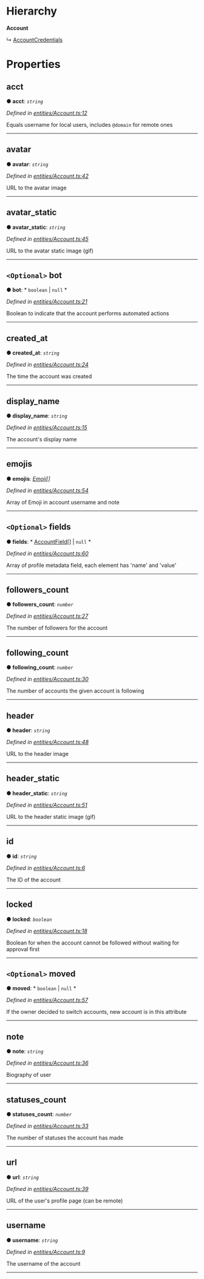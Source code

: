 

# Hierarchy

**Account**

↳  [AccountCredentials](_entities_account_.accountcredentials.md)

# Properties

<a id="acct"></a>

##  acct

**● acct**: *`string`*

*Defined in [entities/Account.ts:12](https://github.com/lagunehq/core/blob/daa242c/src/entities/Account.ts#L12)*

Equals username for local users, includes `@domain` for remote ones

___
<a id="avatar"></a>

##  avatar

**● avatar**: *`string`*

*Defined in [entities/Account.ts:42](https://github.com/lagunehq/core/blob/daa242c/src/entities/Account.ts#L42)*

URL to the avatar image

___
<a id="avatar_static"></a>

##  avatar_static

**● avatar_static**: *`string`*

*Defined in [entities/Account.ts:45](https://github.com/lagunehq/core/blob/daa242c/src/entities/Account.ts#L45)*

URL to the avatar static image (gif)

___
<a id="bot"></a>

## `<Optional>` bot

**● bot**: * `boolean` &#124; `null`
*

*Defined in [entities/Account.ts:21](https://github.com/lagunehq/core/blob/daa242c/src/entities/Account.ts#L21)*

Boolean to indicate that the account performs automated actions

___
<a id="created_at"></a>

##  created_at

**● created_at**: *`string`*

*Defined in [entities/Account.ts:24](https://github.com/lagunehq/core/blob/daa242c/src/entities/Account.ts#L24)*

The time the account was created

___
<a id="display_name"></a>

##  display_name

**● display_name**: *`string`*

*Defined in [entities/Account.ts:15](https://github.com/lagunehq/core/blob/daa242c/src/entities/Account.ts#L15)*

The account's display name

___
<a id="emojis"></a>

##  emojis

**● emojis**: *[Emoji](_entities_emoji_.emoji.md)[]*

*Defined in [entities/Account.ts:54](https://github.com/lagunehq/core/blob/daa242c/src/entities/Account.ts#L54)*

Array of Emoji in account username and note

___
<a id="fields"></a>

## `<Optional>` fields

**● fields**: * [AccountField](_entities_account_.accountfield.md)[] &#124; `null`
*

*Defined in [entities/Account.ts:60](https://github.com/lagunehq/core/blob/daa242c/src/entities/Account.ts#L60)*

Array of profile metadata field, each element has 'name' and 'value'

___
<a id="followers_count"></a>

##  followers_count

**● followers_count**: *`number`*

*Defined in [entities/Account.ts:27](https://github.com/lagunehq/core/blob/daa242c/src/entities/Account.ts#L27)*

The number of followers for the account

___
<a id="following_count"></a>

##  following_count

**● following_count**: *`number`*

*Defined in [entities/Account.ts:30](https://github.com/lagunehq/core/blob/daa242c/src/entities/Account.ts#L30)*

The number of accounts the given account is following

___
<a id="header"></a>

##  header

**● header**: *`string`*

*Defined in [entities/Account.ts:48](https://github.com/lagunehq/core/blob/daa242c/src/entities/Account.ts#L48)*

URL to the header image

___
<a id="header_static"></a>

##  header_static

**● header_static**: *`string`*

*Defined in [entities/Account.ts:51](https://github.com/lagunehq/core/blob/daa242c/src/entities/Account.ts#L51)*

URL to the header static image (gif)

___
<a id="id"></a>

##  id

**● id**: *`string`*

*Defined in [entities/Account.ts:6](https://github.com/lagunehq/core/blob/daa242c/src/entities/Account.ts#L6)*

The ID of the account

___
<a id="locked"></a>

##  locked

**● locked**: *`boolean`*

*Defined in [entities/Account.ts:18](https://github.com/lagunehq/core/blob/daa242c/src/entities/Account.ts#L18)*

Boolean for when the account cannot be followed without waiting for approval first

___
<a id="moved"></a>

## `<Optional>` moved

**● moved**: * `boolean` &#124; `null`
*

*Defined in [entities/Account.ts:57](https://github.com/lagunehq/core/blob/daa242c/src/entities/Account.ts#L57)*

If the owner decided to switch accounts, new account is in this attribute

___
<a id="note"></a>

##  note

**● note**: *`string`*

*Defined in [entities/Account.ts:36](https://github.com/lagunehq/core/blob/daa242c/src/entities/Account.ts#L36)*

Biography of user

___
<a id="statuses_count"></a>

##  statuses_count

**● statuses_count**: *`number`*

*Defined in [entities/Account.ts:33](https://github.com/lagunehq/core/blob/daa242c/src/entities/Account.ts#L33)*

The number of statuses the account has made

___
<a id="url"></a>

##  url

**● url**: *`string`*

*Defined in [entities/Account.ts:39](https://github.com/lagunehq/core/blob/daa242c/src/entities/Account.ts#L39)*

URL of the user's profile page (can be remote)

___
<a id="username"></a>

##  username

**● username**: *`string`*

*Defined in [entities/Account.ts:9](https://github.com/lagunehq/core/blob/daa242c/src/entities/Account.ts#L9)*

The username of the account

___

